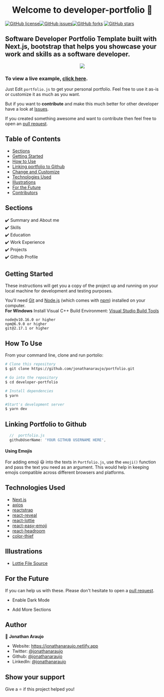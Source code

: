 <h1 align="center">Welcome to developer-portfolio 👋</h1>
<a href="https://github.com/jonathanaraujo/portfolio/blob/main/LICENSE"><img alt="GitHub license" src="https://img.shields.io/github/license/jonathanaraujo/portfolio"></a><a href="https://github.com/jonathanaraujo/portfolio/issues"><img alt="GitHub issues" src="https://img.shields.io/github/issues/jonathanaraujo/portfolio"></a><a href="https://github.com/jonathanaraujo/portfolio/network"><img alt="GitHub forks" src="https://img.shields.io/github/forks/jonathanaraujo/portfolio"></a> <a href="https://github.com/jonathanaraujo/portfolio/stargazers"><img alt="GitHub stars" src="https://img.shields.io/github/stars/jonathanaraujo/portfolio"></a>

## Software Developer Portfolio Template built with Next.js, bootstrap that helps you showcase your work and skills as a software developer.

<p align="center">
  <kbd>
    <img src="https://github.com/jonathanaraujo/portfolio/blob/master/picture.PNG"></img>
  </kbd>
</p>

### To view a live example, **[click here](https://jonathanaraujo.netlify.app/)**.

Just Edit `portfolio.js` to get your personal portfolio. Feel free to use it as-is or customize it as much as you want.

But if you want to **contribute** and make this much better for other developer have a look at [Issues](https://github.com/jonathanaraujo/portfolio/issues).

If you created something awesome and want to contribute then feel free to open an [pull request](https://github.com/jonathanaraujo/portfolio/pulls).

## Table of Contents

-   [Sections](#sections)
-   [Getting Started](#getting-started)
-   [How to Use](#how-to-use)
-   [Linking portfolio to Github](#linking-portfolio-to-github)
-   [Change and Customize](#change-and-customize-every-section-according-to-your-need)
-   [Technologies Used](#technologies-used)
-   [Illustrations](#illustrations)
-   [For the Future](#for-the-future)
-   [Contributors](#project-maintainers)

## Sections

✔️ Summary and About me\
✔️ Skills\
✔️ Education\
✔️ Work Experience\
✔️ Projects\
✔️ Github Profile

## Getting Started

These instructions will get you a copy of the project up and running on your local machine for development and testing purposes.

You'll need [Git](https://git-scm.com) and [Node.js](https://nodejs.org/en/download/) (which comes with [npm](http://npmjs.com)) installed on your computer.
<br>
**For Windows** Install Visual C++ Build Environment: [Visual Studio Build Tools](https://visualstudio.microsoft.com/thank-you-downloading-visual-studio/?sku=BuildTools)

```
node@v10.16.0 or higher
npm@6.9.0 or higher
git@2.17.1 or higher
```

## How To Use

From your command line, clone and run portolio:

```bash
# Clone this repository
$ git clone https://github.com/jonathanaraujo/portfolio.git

# Go into the repository
$ cd developer-portfolio

# Install dependencies
$ yarn

#Start's development server
$ yarn dev
```

## Linking Portfolio to Github

```javascript
  //  portfolio.js
  githubUserName: 'YOUR GITHUB USERNAME HERE',
```

#### Using Emojis

For adding emoji 😃 into the texts in `Portfolio.js`, use the `emoji()` function and pass the text you need as an argument. This would help in keeping emojis compatible across different browsers and platforms.

## Technologies Used

-   [Next.js](https://nextjs.org/)
-   [axios](https://www.npmjs.com/package/axios)
-   [reactstrap](https://reactstrap.github.io/)
-   [react-reveal](https://www.react-reveal.com/)
-   [react-lottie](https://www.npmjs.com/package/react-lottie)
-   [react-easy-emoji](https://github.com/appfigures/react-easy-emoji)
-   [react-headroom](https://github.com/KyleAMathews/react-headroom)
-   [color-thief](https://github.com/lokesh/color-thief)

## Illustrations

-   [Lottie File Source](https://lottiefiles.com)

## For the Future

If you can help us with these. Please don't hesitate to open a [pull request](https://github.com/saadpasta/developerFolio/pulls).

-   Enable Dark Mode

-   Add More Sections

## Author

👤 **Jonathan Araujo**

-   Website: https://jonathanaraujo.netlify.app
-   Twitter: [@jonathanaraujo](https://twitter.com/jonathanaraujo)
-   Github: [@jonathanaraujo](https://github.com/jonathanaraujo)
-   LinkedIn: [@jonathanaraujo](https://www.linkedin.com/in/jonathanaraujo/)

## Show your support

Give a ⭐️ if this project helped you!
